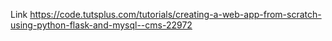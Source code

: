 Link https://code.tutsplus.com/tutorials/creating-a-web-app-from-scratch-using-python-flask-and-mysql--cms-22972
